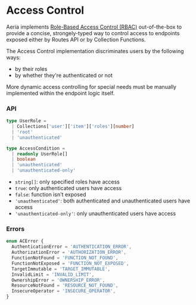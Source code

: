# Access Control

Aeria implements [Role-Based Access Control (RBAC)](https://en.wikipedia.org/wiki/Role-based_access_control) out-of-the-box to provide a concise, strongely-typed way to control access to endpoints exposed either by Routes API or by Collection Functions.

The Access Control implementation discriminates users by the following ways:

- by their roles
- by whether they're authenticated or not

More dynamic access controlling for special needs must be manually implemented within the endpoint logic itself.

### API

```typescript
type UserRole =
  | Collections['user']['item']['roles'][number]
  | 'root'
  | 'unauthenticated'

type AccessCondition =
  | readonly UserRole[]
  | boolean
  | 'unauthenticated'
  | 'unauthenticated-only'
```

- `string[]`: only specified roles have access
- `true`: only authenticated users have access
- `false`: function isn't exposed
- `'unauthenticated'`: both authenticated and unauthenticated users have access
- `'unauthenticated-only'`: only unauthenticated users have access

### Errors

```typescript
enum ACError {
  AuthenticationError = 'AUTHENTICATION_ERROR',
  AuthorizationError = 'AUTHORIZATION_ERROR',
  FunctionNotFound = 'FUNCTION_NOT_FOUND',
  FunctionNotExposed = 'FUNCTION_NOT_EXPOSED',
  TargetImmutable = 'TARGET_IMMUTABLE',
  InvalidLimit = 'INVALID_LIMIT',
  OwnershipError = 'OWNERSHIP_ERROR',
  ResourceNotFound = 'RESOURCE_NOT_FOUND',
  InsecureOperator = 'INSECURE_OPERATOR',
}
```
